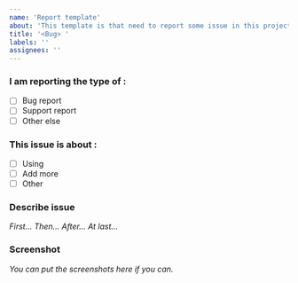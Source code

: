 ```yaml
---
name: 'Report template'
about: 'This template is that need to report some issue in this project.'
title: '<Bug> '
labels: ''
assignees: ''
---
```


### I am reporting the type of :
- [ ] Bug report
- [ ] Support report
- [ ] Other else

### This issue is about :
- [ ] Using
- [ ] Add more
- [ ] Other

### Describe issue
*First...   Then...   After...   At last...*

### Screenshot
*You can put the screenshots here if you can.*
